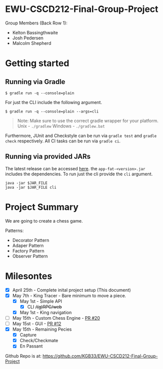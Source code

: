 # EWU-CSCD212-Final-Group-Project
Group Members (Back Row 1):
  - Kelton Bassingthwaite
  - Josh Pedersen
  - Malcolm Shepherd

# Getting started

## Running via Gradle

```console
$ gradle run -q --console=plain
```

For just the CLI include the following argument.

```console
$ gradle run -q --console=plain --args=cli
```

> Note: Make sure to use the correct gradle wrapper for your platform.
> Unix - `./gradlew` Windows - `./gradlew.bat`

Furthermore, JUnit and Checkstyle can be run via `gradle test` and `gradle check` respectively.
All CI tasks can be run via `gradle ci`. 

## Running via provided JARs

The latest release can be accessed [here](https://github.com/KGB33/EWU-CSCD212-Final-Group-Project/releases/latest/). 
the `app-fat-<version>.jar` includes the dependencies. To run just the cli provide the `cli` argument.

```console
java -jar $JAR_FILE
java -jar $JAR_FILE cli
```


# Project Summary

We are going to create a chess game. 

Patterns:
  - Decorator Pattern
  - Adaper Pattern
  - Factory Pattern
  - Observer Pattern

# Milesontes 
  - [x] April 25th - Complete inital project setup (This document)
  - [x] May 7th    - King Tracer - Bare minimum to move a piece.
    - [x] May 1st - Simple API
      - [x] CLI <strike> /(g)RPC/web </strike>
    - [x] May 1st - King navigation
  - [ ] May 15th - Custom Chess Engine - [PR #20](https://github.com/KGB33/EWU-CSCD212-Final-Group-Project/pull/20)
  - [ ] May 15st - GUI - [PR #12](https://github.com/KGB33/EWU-CSCD212-Final-Group-Project/pull/12)
  - [x] May 15th - Remaining Pecies
    - [x] Capture
    - [x] Check/Checkmate
    - [x] En Passant

Github Repo is at: https://github.com/KGB33/EWU-CSCD212-Final-Group-Project
